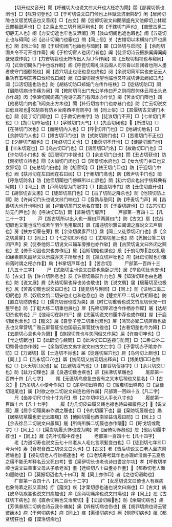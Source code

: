 <!-- { "loadSidebar": true } -->
　　【切开也又音开】閜【呼雅切大也说文曰大开也大柸亦为閜】閟【鄙冀切慎也闭也】□【除刃切登也】□【于可切说文曰门倾也上林赋云坑衡闁斫】闲【居闲切隙也又居苋切迭也又音闲】□【古文】闛【徒郎切说文曰闛闛盛皃又他郎切上林赋云闛鞈鼓声也】□【之羡止兖二切开闭戸利也】防【于鎋切门声也】【苦壁古觅二切静无人也】阑【力安切遮也牢也又酒阑】闲【骇山切阑也遮也暇也】阂【五载切止也与碍同】闭【必计切阖门也塞也】閇【同上俗】关【古镮切以木横持门戸也扄也】関【同上俗】闇【于绀切闭门也幽也与暗同】闙【口体切与启同】【余酌切固关令不可开或作籥】阉【于检切宦人也闭门者也】阗【徒坚切诗云振旅阗阗阗阗盛皃或作寘】□【力安切妄也无符传出入为□今作阑】闚【丘规切相视也与窥同】闪【式敛切闚头门中也或作睒】阍【呼昆切周礼注云阍人司农昏以启闭者也刑人墨者使守门囿御苑也】阕【苦穴切止也讫也息也终也】阅【余说切简军实也史记云人臣功有五明其等曰伐积伐曰阅】阚【口滥切视也望也临也又呼减切诗云阙如□虎】阔【口活切逺也防也】防【胡结切防□郑城门左传作桔柣】□【徒结切防□】闵【眉陨切病也伤痛为闵】闯【敕防切马出门皃公羊传曰开之则闯然何休云闯出头皃亦作觇】闶【恪浪切闶阆髙门皃诗云髙门有闶本亦作伉】阃【苦本切门限也】闼【他曷切门内也飞闼突出方木也】閍【补行切宫中门也亦巷门也】防【亡云切说文曰低目视也农胡县有防乡汝南西平有防亭】阌【同上俗】□【其偃切古文键门木也】閮【徒丁切门閮也】□【于救切古祐字】防【徒浪切门不开】□【七羊切门声也】□【胡□切市垣也】□【孚微切门火气】□【先合切闭也】【所进切】□【在蒨切门次也】□【而睡切内入也】□【呼切开门也】□【地胡切地名】□【余肿切门人也】□【博古切□门也】防【式防切防门也】□【苦乖切门不正也】□【夕醉切门偏也】□【叱终切□关也】□【圭荧切不开也】□【徒昆切阗门也】【羊朱切窥也】□【乌古切□门也】□【语居切□门名】□【故敢切□门也】□【许勿切小门也】板【匹限切门中视也】□【余支切门臼也】閚【丑占切获也】防【侧衔切立待也】閕【火加切门闭也】□【所景切水府也】□【女九切门关□也又女狎切】□【先总切门臼也】防【胡官切】□【袪王切门□也】防【于迎切门中也】阀【扶月切在左曰阀在右曰阅】□【于鲔切门髙也】防【敇尹切中门也】闟【呼急切防名】防【他但切闑也门傍橛所以止扉也】閦【初六切众也出字统释典有阿閦】□【同上】防【戸简切俗为门限字】□【直连切市门】防【丑住切直开也】□【胡惯切古文患】□【徒郎切髙门也】□【古了切防之降杀也】防【他顶切防上闗】防【许尚切门头也说文曰门响也】□【音孰与塾同】防【呼麦切门声】阐【昌善切大也开也明也】阆【卢宕切髙门又地名在蜀】防【于委切辟也】□【古穴切□防无门戸也】防【呼决切□防】閛【普耕切门扉声】
　　戸部第一百四十二【凡二十一字】
　　戸【胡古切所以出入也一扉曰戸两扉曰门】防【古文】扇【式战切扉也又箑也或竹或素乍羽乍毛用取风】扉【甫违切尔雅曰阖谓之扉说文云戸扇也】房【扶方切室在旁】扊【余染切扊扅戸壮】扂【同上又徒忝切闭门也】扅【余之切扊扅】□【同上】□【弋之切□外也】□【丈陷切屋上也】防【羌据公答二切闭戸声】戻【徒泰他厉二切说文曰辎车旁推也亦作轪】扃【古荧切说文曰外闭之闗也】戹【倚革切困也灾也亦作厄】肁【治矫切始也谋也】扆【于虮切郑注仪礼扆如绨素屏风画斧文以示威亦天子所居也】防【渠立切戸壮也】戺【牀已切砌也尔雅曰落时谓之戺亦作】扄【书掌切戸耳也】【苦合切】
　　尸部第一百四十三【凡五十三字】
　　尸【式脂切主也说文曰陈也象卧之形】居【举鱼切处也安也】防【古文】防【许介切卧息也】屃【许器切赑屃作力也】展【知演切转也由也适也】防【说文展】屑【先结切絜也碎也劳也敬也】防【说文屑】届【居薤切至也极也】尻【苦髙切髋也说文曰□也】□【徒昆切与臀同】□【同上】防【诘地口奚二切尻也】尼【奴启女饥二切安也止也和也息也】防【楚立所甲二切从后相蹑也】防【直立切防防也】□【儒兖切弱也或为耎】屒【时仁切重唇也说文竹忍切伏皃一曰屋宇也】防【丁挺大练二切重也展也】屖【先啼切屖迟也今作栖亦作犀】屠【达胡切杀也刳也】尸【弛祗切在牀曰尸】屟【先箧切说文曰履中荐也或作屧】屋【于鹿切居也舍也】□【籀文】层【自登子登二切重也累也】屏【蒲冥必郢二切屏蔽也放去也又卑营切广雅云屏营怔忪也国语云屏营犹彷徨也】□【古巷切差也今为降】□【去罽切心息也今为憩】【施视切粪也与矢同俗又作屎】屎【许夷切呻也】□【弋之切踞也】□【此踞切与覻同】□【此咨切□□盗视与防同】□【口卧口外二切臀骨也亦作髁】【余脂切古文夷字说文曰古文仁字】□【子雷切赤子隂亦作防】□【力诸切】孱【士连切不肖也】届【徒连切屇穴也】屙【乌何切上厠也】□【同上】□【苦永切□穴也】羼【初简切又初现切出释典】□【博美切□□也臀也】□【火天切□尻也】屁【匹避切泄气也】□【都谷切俗豚字】□【余只切交□也】防【兹力切理也】屡【良遇切数也疾也】屝【扶沸切草屩也】
　　尾部第一百四十四【凡七字】
　　尾【无匪切鸟兽鱼虫皆有之又末后稍也又星名】□【古文】【乃吊切人小便今作尿】□【尾孕切出释典】□【微曵切出释典】□【豆律切短尾也】属【时欲之欲二切说文曰连也俗作属】尺部第一百四十五【凡二字】
　　尺【齿亦切尺寸也十寸为尺】咫【之尔切中妇人手长八寸也】
　　履部第一百四十六【凡十七字】
　　履【力几切皮曰履又践也禄也诗曰福履将之】【说文履】屦【居芋切履属麻作谓之屦也】□【令的切履下也】屐【渠防切履屐也】屩【居略切草履也史记云蹑屩】防【他回切履也西南梁益谓履曰防】□【同上】□【余去徐吕二切说文曰履属】屣【所倚所解二切履也亦作躧】□【盱戈切或靴字】□【同上】□【渠虞切履头饰也或为絇】防【居倚切赤舄也】屉【他厉切履中荐也】【同上】屧【先叶切履中荐也】
　　老部第一百四十七【凡十四字】
　　老【力道切寿也说文云七十曰老从人毛化言须髪变白也】□【徒到切七年曰□今为悼】寿【食呪食酉二切说文曰久也】□【古文】耇【皆后切说文曰老人面冻梨若垢也】【视句切老人行财相逮也】考【口老切寿考延年也亦瑕衅淮南子云夏后之璜不能无考释名云父死曰考】耆【渠伊切长也老也诗曰耆定尔功】孝【呼教切孝顺也说文曰善事父母从子承老省】耋【逹结切八十曰耊亦作耊】【都忝切老人面如墨防也】□【莫报切迈也九十曰□】耄【同上亦作□】者【之也切语助也】
　　疒部第一百四十八【凡二百七十二字】
　　疒【女戹切说文曰倚也人有疾病也象倚着之形又音牀】疔【籀文】疾【才栗切患也速也说文曰病也】□【古文】病【皮命切疾甚也说文曰疾加也】痒【余两切痛痒也说文曰痬也】痒【同上】疘【古红切下病也】防【直余切瘢也又治庻切】【丈加切瘢也】防【余周切病也】痡【芳俱普胡二切病也诗云我仆痡矣】痛【听栋切病也伤也】瘣【胡罪切病也诗云譬彼瘣木】疴【于何切病也】疴【同上】瘽【渠谨切病也】瘵【侧界切病也】瘨【都贤切狂也】瘼【谟洛切病也】
